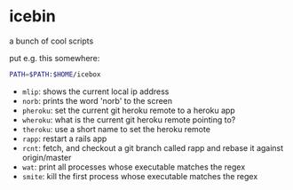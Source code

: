 # icebin #
a bunch of cool scripts

put e.g. this somewhere:
```bash
PATH=$PATH:$HOME/icebox
```

* `mlip`: shows the current local ip address
* `norb`: prints the word 'norb' to the screen
* `pheroku`: set the current git heroku remote to a heroku app
* `wheroku`: what is the current git heroku remote pointing to?
* `theroku`: use a short name to set the heroku remote
* `rapp`: restart a rails app
* `rcnt`: fetch, and checkout a git branch called rapp and rebase it against origin/master
* `wat`: print all processes whose executable matches the regex
* `smite`: kill the first process whose executable matches the regex
